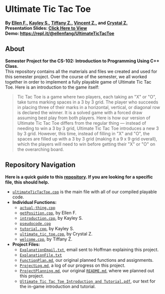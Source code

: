 # Ultimate Tic Tac Toe
**By [Ellen F.](https://github.com/ellenfang77), [Kayley S.](https://github.com/kayleyseow), [Tiffany Z.](https://github.com/tfyzhang), [Vincent Z.](https://github.com/randomtanki), and [Crystal Z.](https://github.com/khaotically)**  
**Presentation Slides: [Click Here to View](https://docs.google.com/presentation/d/12sGOx5mdZBDzTA0e4X2UcSUBKuTiIAf4L_GpfubUOjs/edit?usp=sharing)**  
**Demo: https://repl.it/@ellenfang/UltimateTicTacToe**  

## About
**Semester Project for the CS-102: Introduction to Programming Using C++ Class.**  
This repository contains all the materials and files we created and used for this semester project. Over the course of the semester, we all worked together in order to implement a fully playable game of Ultimate Tic Tac Toe. Here is an introduction to the game itself:
> Tic Tac Toe is a game where two players, each taking an "X" or "O", take turns marking spaces in a 3 by 3 grid. The player who succeeds in placing three of their marks in a horizontal, vertical, or diagonal row is declared the winner. It is a solved game with a forced draw assuming best play from both players. Here is how our version of Ultimate Tic Tac Toe differs from the regular thing — instead of needing to win a 3 by 3 grid, Ultimate Tic Tac Toe introduces a new 3 by 3 grid. However, this time, instead of filling in "X" and "O", the spaces are filled up with a 3 by 3 grid (making it a 9 x 9 grid overall), which the players will need to win before getting their "X" or "O" on the overarching board.

## Repository Navigation
**Here is a quick guide to this [repository](https://github.com/kayleyseow/Ultimate-Tic-Tac-Toe). If you are looking for a specific file, this should help.**  
- [`ultimateTicTacToe.cpp`](https://github.com/kayleyseow/Ultimate-Tic-Tac-Toe/blob/master/ultimateTicTacToe.cpp) is the main file with all of our compiled playable code.
- **Individual Functions:**  
  - [`actual-thing.cpp`](https://github.com/kayleyseow/Ultimate-Tic-Tac-Toe/blob/master/Individual%20Functions/actual-thing.cpp)
  - [`getPosition.cpp`](https://github.com/kayleyseow/Ultimate-Tic-Tac-Toe/blob/master/Individual%20Functions/getPosition.cpp), by Ellen F.
  - [`introduction.cpp`](https://github.com/kayleyseow/Ultimate-Tic-Tac-Toe/blob/master/Individual%20Functions/introduction.cpp), by Kayley S.
  - [`pseudocode.cpp`](https://github.com/kayleyseow/Ultimate-Tic-Tac-Toe/blob/master/Individual%20Functions/pseudocode.cpp)
  - [`tutorial.cpp`](https://github.com/kayleyseow/Ultimate-Tic-Tac-Toe/blob/master/Individual%20Functions/tutorial.cpp), by Kayley S.
  - [`ultimate_tic_toe.cpp`](https://github.com/kayleyseow/Ultimate-Tic-Tac-Toe/blob/master/Individual%20Functions/ultimate_tic_toe.cpp), by Crystal Z.
  - [`welcome.cpp`](https://github.com/kayleyseow/Ultimate-Tic-Tac-Toe/blob/master/Individual%20Functions/welcome.cpp), by Tiffany Z.
- **Project Files:**  
  - [`ExplanationEmail.txt`](https://github.com/kayleyseow/Ultimate-Tic-Tac-Toe/blob/master/Project%20Files/ExplanationEmail.txt), email sent to Hoffman explaining this project.
  - [`ExplanationFile.txt`](https://github.com/kayleyseow/Ultimate-Tic-Tac-Toe/blob/master/Project%20Files/ExplanationFile.txt)
  - [`FunctionPlan.md`](https://github.com/kayleyseow/Ultimate-Tic-Tac-Toe/blob/master/Project%20Files/ExplanationFile.txt), our original planned functions and assignments.
  - [`ProjectLog.md`](https://github.com/kayleyseow/Ultimate-Tic-Tac-Toe/blob/master/Project%20Files/ProjectLog.md), a log of our progress on this project.
  - [`ProjectPlanning.md`](https://github.com/kayleyseow/Ultimate-Tic-Tac-Toe/blob/master/Project%20Files/ProjectPlanning.md), our original [`README.md`](https://github.com/kayleyseow/Ultimate-Tic-Tac-Toe/blob/master/README.md), where we planned out this project.
  - [`Ultimate Tic Tac Toe Introduction and Tutorial.pdf`](https://github.com/kayleyseow/Ultimate-Tic-Tac-Toe/blob/master/Project%20Files/Ultimate%20Tic%20Tac%20Toe%20Introduction%20and%20Tutorial.pdf), our text for the in-game introduction and tutorial.
